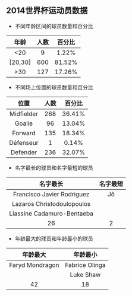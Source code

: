 ## 2014世界杯运动员数据

- 不同年龄区间的球员数量和百分比

| 年龄   | 人数 | 百分比|
| :---: | :--: | :---: |
| <20    | 9   | 1.22% |
| [20,30]| 600 | 81.52%|
| >30    | 127 | 17.26%|

- 不同场上位置的球员数量和百分比

|    位置    | 人数 | 百分比 |
| :--------: | :--: | :----: |
| Midfielder | 268  | 36.41% |
|   Goalie   |  96  | 13.04% |
|  Forward   | 135  | 18.34% |
| Défenseur  |  1   | 0.14%  |
|  Defender  | 236  | 32.07% |

- 名字最长的球员和名字最短的球员

|          名字最长          | 名字最短 |
| :------------------------: | :------: |
| Francisco Javier Rodriguez |    Jô    |
| Lazaros Christodoulopoulos |          |
| Liassine Cadamuro-Bentaeba |          |
| 26                         |     2    |

- 年龄最大的球员和年龄最小的球员

|    年龄最大     |    年龄最小    |
| :-------------: | :------------: |
| Faryd Mondragon | Fabrice Olinga |
|                 |   Luke Shaw    |
|42               |18              |